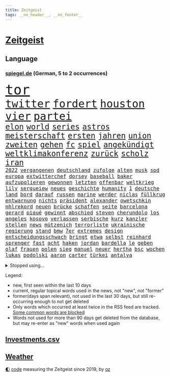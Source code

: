 ```yaml
---
title: Zeitgeist
tags: __no_header__, __no_footer__
---
```


# [Zeitgeist](https://oliz.io/zeitgeist/)

## Language

<h3><a href="https://www.spiegel.de" target="_blank">spiegel.de</a> (German, 5 to 2 occurrences)</h3>
<p style="font-family:monospace">
<span style="font-size:32pt"><a href="news_links.html#tor" class="current">tor</a></span>
<br>
<span style="font-size:25pt"><a href="news_links.html#twitter" class="current">twitter</a></span>
<span style="font-size:25pt"><a href="news_links.html#fordert" class="current">fordert</a></span>
<span style="font-size:25pt"><a href="news_links.html#houston" class="current">houston</a></span>
<span style="font-size:25pt"><a href="news_links.html#vier" class="current">vier</a></span>
<span style="font-size:25pt"><a href="news_links.html#partei" class="current">partei</a></span>
<br>
<span style="font-size:18pt"><a href="news_links.html#elon" class="current">elon</a></span>
<span style="font-size:18pt"><a href="news_links.html#world" class="current">world</a></span>
<span style="font-size:18pt"><a href="news_links.html#series" class="current">series</a></span>
<span style="font-size:18pt"><a href="news_links.html#astros" class="new">astros</a></span>
<span style="font-size:18pt"><a href="news_links.html#meisterschaft" class="new">meisterschaft</a></span>
<span style="font-size:18pt"><a href="news_links.html#ersten" class="current">ersten</a></span>
<span style="font-size:18pt"><a href="news_links.html#jahren" class="current">jahren</a></span>
<span style="font-size:18pt"><a href="news_links.html#union" class="current">union</a></span>
<span style="font-size:18pt"><a href="news_links.html#zweiten" class="current">zweiten</a></span>
<span style="font-size:18pt"><a href="news_links.html#gehen" class="current">gehen</a></span>
<span style="font-size:18pt"><a href="news_links.html#fc" class="current">fc</a></span>
<span style="font-size:18pt"><a href="news_links.html#spiel" class="current">spiel</a></span>
<span style="font-size:18pt"><a href="news_links.html#angekündigt" class="current">angekündigt</a></span>
<span style="font-size:18pt"><a href="news_links.html#weltklimakonferenz" class="new">weltklimakonferenz</a></span>
<span style="font-size:18pt"><a href="news_links.html#zurück" class="current">zurück</a></span>
<span style="font-size:18pt"><a href="news_links.html#scholz" class="current">scholz</a></span>
<span style="font-size:18pt"><a href="news_links.html#iran" class="current">iran</a></span>
<br>
<span style="font-size:12pt"><a href="news_links.html#2022" class="current">2022</a></span>
<span style="font-size:12pt"><a href="news_links.html#vergangenen" class="current">vergangenen</a></span>
<span style="font-size:12pt"><a href="news_links.html#deutschland" class="current">deutschland</a></span>
<span style="font-size:12pt"><a href="news_links.html#zufolge" class="current">zufolge</a></span>
<span style="font-size:12pt"><a href="news_links.html#alten" class="current">alten</a></span>
<span style="font-size:12pt"><a href="news_links.html#musk" class="current">musk</a></span>
<span style="font-size:12pt"><a href="news_links.html#spd" class="current">spd</a></span>
<span style="font-size:12pt"><a href="news_links.html#europa" class="current">europa</a></span>
<span style="font-size:12pt"><a href="news_links.html#extwitterchef" class="new">extwitterchef</a></span>
<span style="font-size:12pt"><a href="news_links.html#dorsey" class="new">dorsey</a></span>
<span style="font-size:12pt"><a href="news_links.html#baseball" class="current">baseball</a></span>
<span style="font-size:12pt"><a href="news_links.html#baker" class="new">baker</a></span>
<span style="font-size:12pt"><a href="news_links.html#aufzupolieren" class="new">aufzupolieren</a></span>
<span style="font-size:12pt"><a href="news_links.html#gewonnen" class="current">gewonnen</a></span>
<span style="font-size:12pt"><a href="news_links.html#letzten" class="current">letzten</a></span>
<span style="font-size:12pt"><a href="news_links.html#offenbar" class="current">offenbar</a></span>
<span style="font-size:12pt"><a href="news_links.html#weltkrieg" class="current">weltkrieg</a></span>
<span style="font-size:12pt"><a href="news_links.html#lily" class="new">lily</a></span>
<span style="font-size:12pt"><a href="news_links.html#sergueiew" class="new">sergueiew</a></span>
<span style="font-size:12pt"><a href="news_links.html#neues" class="current">neues</a></span>
<span style="font-size:12pt"><a href="news_links.html#geschichte" class="current">geschichte</a></span>
<span style="font-size:12pt"><a href="news_links.html#humanity" class="new">humanity</a></span>
<span style="font-size:12pt"><a href="news_links.html#1" class="current">1</a></span>
<span style="font-size:12pt"><a href="news_links.html#deutsche" class="current">deutsche</a></span>
<span style="font-size:12pt"><a href="news_links.html#land" class="current">land</a></span>
<span style="font-size:12pt"><a href="news_links.html#bord" class="current">bord</a></span>
<span style="font-size:12pt"><a href="news_links.html#darauf" class="current">darauf</a></span>
<span style="font-size:12pt"><a href="news_links.html#russen" class="current">russen</a></span>
<span style="font-size:12pt"><a href="news_links.html#marine" class="current">marine</a></span>
<span style="font-size:12pt"><a href="news_links.html#werder" class="current">werder</a></span>
<span style="font-size:12pt"><a href="news_links.html#niclas" class="current">niclas</a></span>
<span style="font-size:12pt"><a href="news_links.html#füllkrug" class="current">füllkrug</a></span>
<span style="font-size:12pt"><a href="news_links.html#entwarnung" class="current">entwarnung</a></span>
<span style="font-size:12pt"><a href="news_links.html#nichts" class="current">nichts</a></span>
<span style="font-size:12pt"><a href="news_links.html#präsident" class="current">präsident</a></span>
<span style="font-size:12pt"><a href="news_links.html#alexander" class="current">alexander</a></span>
<span style="font-size:12pt"><a href="news_links.html#owetschkin" class="new">owetschkin</a></span>
<span style="font-size:12pt"><a href="news_links.html#nhlrekord" class="new">nhlrekord</a></span>
<span style="font-size:12pt"><a href="news_links.html#neuen" class="current">neuen</a></span>
<span style="font-size:12pt"><a href="news_links.html#brücke" class="current">brücke</a></span>
<span style="font-size:12pt"><a href="news_links.html#schaffen" class="current">schaffen</a></span>
<span style="font-size:12pt"><a href="news_links.html#seite" class="current">seite</a></span>
<span style="font-size:12pt"><a href="news_links.html#barcelona" class="current">barcelona</a></span>
<span style="font-size:12pt"><a href="news_links.html#gerard" class="current">gerard</a></span>
<span style="font-size:12pt"><a href="news_links.html#piqué" class="current">piqué</a></span>
<span style="font-size:12pt"><a href="news_links.html#gewinnt" class="current">gewinnt</a></span>
<span style="font-size:12pt"><a href="news_links.html#abschied" class="current">abschied</a></span>
<span style="font-size:12pt"><a href="news_links.html#steven" class="current">steven</a></span>
<span style="font-size:12pt"><a href="news_links.html#cherundolo" class="new">cherundolo</a></span>
<span style="font-size:12pt"><a href="news_links.html#los" class="current">los</a></span>
<span style="font-size:12pt"><a href="news_links.html#angeles" class="current">angeles</a></span>
<span style="font-size:12pt"><a href="news_links.html#kosovo" class="current">kosovo</a></span>
<span style="font-size:12pt"><a href="news_links.html#verlassen" class="current">verlassen</a></span>
<span style="font-size:12pt"><a href="news_links.html#serbische" class="new">serbische</a></span>
<span style="font-size:12pt"><a href="news_links.html#kurz" class="current">kurz</a></span>
<span style="font-size:12pt"><a href="news_links.html#kanzler" class="current">kanzler</a></span>
<span style="font-size:12pt"><a href="news_links.html#stellen" class="current">stellen</a></span>
<span style="font-size:12pt"><a href="news_links.html#news" class="current">news</a></span>
<span style="font-size:12pt"><a href="news_links.html#mützenich" class="current">mützenich</a></span>
<span style="font-size:12pt"><a href="news_links.html#terrorliste" class="new">terrorliste</a></span>
<span style="font-size:12pt"><a href="news_links.html#ukrainische" class="current">ukrainische</a></span>
<span style="font-size:12pt"><a href="news_links.html#regierung" class="current">regierung</a></span>
<span style="font-size:12pt"><a href="news_links.html#stand" class="current">stand</a></span>
<span style="font-size:12pt"><a href="news_links.html#bmw" class="current">bmw</a></span>
<span style="font-size:12pt"><a href="news_links.html#7er" class="new">7er</a></span>
<span style="font-size:12pt"><a href="news_links.html#extremes" class="new">extremes</a></span>
<span style="font-size:12pt"><a href="news_links.html#design" class="current">design</a></span>
<span style="font-size:12pt"><a href="news_links.html#entscheidungsschwach" class="new">entscheidungsschwach</a></span>
<span style="font-size:12pt"><a href="news_links.html#bringt" class="current">bringt</a></span>
<span style="font-size:12pt"><a href="news_links.html#etwa" class="current">etwa</a></span>
<span style="font-size:12pt"><a href="news_links.html#selbst" class="current">selbst</a></span>
<span style="font-size:12pt"><a href="news_links.html#reinhard" class="current">reinhard</a></span>
<span style="font-size:12pt"><a href="news_links.html#sprenger" class="new">sprenger</a></span>
<span style="font-size:12pt"><a href="news_links.html#fast" class="current">fast</a></span>
<span style="font-size:12pt"><a href="news_links.html#acht" class="current">acht</a></span>
<span style="font-size:12pt"><a href="news_links.html#haken" class="current">haken</a></span>
<span style="font-size:12pt"><a href="news_links.html#jordan" class="current">jordan</a></span>
<span style="font-size:12pt"><a href="news_links.html#bardella" class="new">bardella</a></span>
<span style="font-size:12pt"><a href="news_links.html#le" class="current">le</a></span>
<span style="font-size:12pt"><a href="news_links.html#geben" class="current">geben</a></span>
<span style="font-size:12pt"><a href="news_links.html#olaf" class="current">olaf</a></span>
<span style="font-size:12pt"><a href="news_links.html#frauen" class="current">frauen</a></span>
<span style="font-size:12pt"><a href="news_links.html#polen" class="current">polen</a></span>
<span style="font-size:12pt"><a href="news_links.html#sieg" class="current">sieg</a></span>
<span style="font-size:12pt"><a href="news_links.html#manuel" class="current">manuel</a></span>
<span style="font-size:12pt"><a href="news_links.html#neuer" class="current">neuer</a></span>
<span style="font-size:12pt"><a href="news_links.html#hertha" class="current">hertha</a></span>
<span style="font-size:12pt"><a href="news_links.html#bsc" class="current">bsc</a></span>
<span style="font-size:12pt"><a href="news_links.html#wochen" class="current">wochen</a></span>
<span style="font-size:12pt"><a href="news_links.html#lukas" class="current">lukas</a></span>
<span style="font-size:12pt"><a href="news_links.html#podolski" class="current">podolski</a></span>
<span style="font-size:12pt"><a href="news_links.html#aaron" class="current">aaron</a></span>
<span style="font-size:12pt"><a href="news_links.html#carter" class="current">carter</a></span>
<span style="font-size:12pt"><a href="news_links.html#türkei" class="current">türkei</a></span>
<span style="font-size:12pt"><a href="news_links.html#antalya" class="new">antalya</a></span>
</p>
<details>
<summary>Stopped using...</summary>
<p class="former" style="font-size:12pt">
coronaregeln(746) manager(745) privaten(745) terroristen(745) vermutlich(745) bayerische(744) hört(744) million(744) schlimm(744) schwedische(744) trägt(744) zweiter(744) badenwürttembergs(743) bayerns(743) gemeinde(743) gemessen(743) hollywood(743) ifoinstitut(743) protestiert(743) treibt(743) alpen(742) bedeuten(742) bundesland(742) entschädigung(742) eugh(742) hongkong(742) humanitäre(742) theater(742) verfolgen(742) angeklagte(741) jörg(741) mutmaßlich(741) provinz(741) spektakulär(741) andrea(740) bayerischen(740) cdupolitiker(740) dietmar(740) gesundheit(740) kanzlerin(740) kontrolliert(740) mengen(740) richterin(740) rki(740) stößt(740) walter(740) argumente(739) aufs(739) kapitol(739) kardinal(739) skandal(739) teilnehmer(739) 125(738) 44(738) billionen(738) dominiert(738) englischen(738) finanziell(738) hans(738) medikamente(738) rückschlag(738) usaußenminister(738) who(738) echte(737) ehren(737) einzug(737) geduld(737) kommission(737) länge(737) wales(737) bremer(736) bundestags(736) debüt(736) dienen(736) empörung(736) halle(736) hamilton(736) leyen(736) registriert(736) riss(736) schlug(736) seitdem(736) sinken(736) beachten(735) bitten(735) konzentrieren(735) lager(735) leid(735) persönlich(735) rest(735) tausenden(735) ursula(735) verlierer(735) wären(735) bedenken(734) messi(734) portugal(734) tieren(734) punkt(733) schlagzeilen(733) tonnen(733) trennen(733) anteil(732) aufklären(732) bekamen(732) dreht(732) geschafft(732) jüngeren(732) verfügung(732) entsprechende(731) festgestellt(731) gedenken(731) jagd(731) kretschmer(731) löste(731) schmidt(731) stets(731) stärke(730) versprochen(730) bremst(729) eigener(729) fortgesetzt(729) philipp(729) polnische(729) schwerem(729) bestraft(728) jemen(728) tödlich(728) töten(728) verbreiten(728) aktivistin(727) käufer(727) porsche(727) produzieren(727) aktiv(726) besuchen(726) coronatests(726) gaben(726) tauchen(726) falschen(725) impfkampagne(724) nase(724) park(724) überraschung(724) klimapolitik(723) prognosen(723) antonio(722) nah(722) arabische(721) einreise(721) garten(721) schaffte(721) stieß(721) bande(720) amerikas(719) richard(718) betrifft(717) heftiger(717) vorgelegt(717) chats(716) spitzenreiter(716) trug(716) züge(716) gefälschte(715) sergio(715) bundesgerichtshof(714) enttäuschung(714) regelung(714) produziert(712) bisherigen(711) antrag(710) profis(710) heutigen(709) 2010(708) schock(707) bundesnetzagentur(703) mindestlohn(703) provoziert(702) 91(701) 36(699) patzt(699) ursprünglich(699) entspannt(693) strukturen(686) blinken(675) größe(673) rückte(672) gelangt(668) woelki(663) leiter(658) lieferketten(647) schwangerschaftsabbrüche(637) glasgow(629) zustimmen(629) autobauer(628) zusätzlichen(626) bein(605) kannte(604) medaille(600) finanziellen(588) politikern(577) strecken(576) lahm(571) diplomatische(568) blut(559) rumänien(557) vehement(554) airline(544) finanziert(543) stoltenberg(542) eskalierte(534) bka(533) dynamo(525) parlamentswahlen(502) flohen(501) müll(493) geflüchtet(488) leichten(486) fachkräftemangel(483) fluggesellschaften(479) zerstörte(479) verwandten(468) coup(465) emirate(465) floh(460) brücken(456) waldbrand(452) oberbayern(449) ausgefallen(445) erfolgreichste(442) 120(438) stürme(433) highlights(431) befürwortet(426) gesammelt(425) günstiges(420) anlage(417) regierte(416) nouripour(415) omid(415) dax(414) niedergang(414) überraschende(411) award(402) illegaler(402) teamkollege(401) böse(400) integration(400) messe(396) protokoll(391) elfjährige(389) erzbischof(389) exklusiven(388) geladen(388) mehrwertsteuer(388) bedrängnis(386) millionenhöhe(386) beschlagnahmen(385) einigt(383) mutmaßliches(383) kleinere(381) fdppolitiker(377) einschätzungen(372) ferrari(372) gazprom(367) beider(364) andrang(362) studenten(360) gap(357) 41(355) sprecherin(354) rechtsextremer(353) kardashian(351) portal(350) menschlichkeit(349) baldwin(348) komplizierter(347) verwehrt(345) euländer(344) donbass(342) 77(337) beitreten(337) empfindliche(333) vatikan(332) winfried(332) gewaltsamen(331) unosicherheitsrat(328) guterres(324) energiekonzern(323) arbeitswelt(320) entsteht(318) kretschmann(317) einziger(313) 87(312) dinosaurier(312) verabschieden(312) eukommissionschefin(308) einzig(303) frühe(302) beamter(301) brown(301) ebay(301) finnlands(297) problematisch(296) oscar(293) sozialleistungen(293) kriegsgebiet(290) stuhl(288) wimbledon(288) kannten(287) erkennt(286) wolf(285) ansprüche(283) zusammenhalt(283) abwehrspieler(282) soldat(282) lebensmittelpreise(280) versteigerung(280) berichteten(279) kassel(277) beschäftigen(276) spielern(276) baute(273) rio(273) vielfalt(273) elite(272) spaltung(272) handelte(268) iraner(266) marilyn(264) helikopter(263) dresdner(261) abzuwenden(259) auswertung(259) genaue(259) herausgefunden(259) stuttgarter(259) experiment(257) weltgrößte(256) barbara(255) klagte(254) abgeschnitten(252) zurecht(252) fraglich(250) schnellste(250) infolge(248) vereinigte(248) abschaffung(247) anhalten(245) weltgesundheitsorganisation(245) funk(242) ansprache(241) entscheidende(240) 19jährige(239) akt(239) problems(239) zivilen(239) vögel(238) gestärkt(235) stammen(235) flughafens(234) traurig(234) englands(233) zugesagt(233) drittes(232) bezahlung(230) gebiete(228) 170(226) befanden(225) sanktionspaket(225) sportart(225) schwache(224) festival(223) sang(223) austausch(221) kremltruppen(221) prorussischer(221) lieferstopp(219) beitritt(218) russlandsanktionen(217) greg(214) ungewiss(214) monarchie(213) patrick(212) achtzigern(210) breiten(210) landung(210) drücken(209) klassenzimmer(209) abgeschoben(208) trier(207) burkhard(205) leitungen(205) regie(205) tyson(205) absichtlich(203) modern(203) wiedervereinigung(203) raketenangriff(201) natobeitritt(200) auszugehen(199) starkes(199) umfasst(198) verfolgung(198) freundinnen(197) zuflucht(197) g20(196) spielerinnen(196) fußballerinnen(195) miete(195) fox(194) prag(194) windkraft(194) bauten(192) fair(192) humor(192) wärmer(192) kräften(191) gesenkt(189) überträgt(189) lehrerverbände(188) 46(186) crew(186) fellner(185) bestechlichkeit(184) jamal(184) kotropfen(184) nachfolgerin(184) meeresspiegel(183) gewaltverbrechen(182) nordrheinwestfälischen(181) bogen(180) ausbeutung(179) schindler(177) beliebtesten(176) verwechslung(176) arminia(175) einsetzt(175) verbrauchen(174) bayreuth(173) schwedens(173) wehrmacht(172) anrecht(171) sommerurlaub(171) mysteriösen(170) nils(170) würdigung(170) brände(167) dänische(167) gepard(166) schwedischen(166) set(166) stürmte(165) überfüllten(165) di(163) alec(162) wütende(162) händeringend(161) kürzt(161) ablesen(160) gelockt(160) ankara(159) konzerte(159) privatleute(159) wasserknappheit(159) pforzheim(158) plagt(158) zurückgelassen(158) ewigen(157) lustig(156) momentan(156) stresstest(156) erleichtert(154) vermittelte(154) vorgeschrieben(154) bauarbeiten(153) längerer(153) umbringen(153) auszugleichen(152) boote(151) tschechische(151) verheiratet(151) kai(150) kleid(150) 8(149) dänischen(149) f(149) monroe(149) nationalisten(149) dürren(148) abholzung(147) balkon(147) weitreichenden(147) detailliert(146) gremiums(146) hadert(146) starkgemacht(146) weckruf(146) feuern(145) vergewaltiger(145) ausgerufen(144) debattiert(144) einflussnahme(144) elisabeth(143) gestürmt(143) japanische(143) beruhigen(142) entwickler(142) nervös(142) liv(141) ulrich(141) bistum(140) exmann(140) handgreiflich(140) toben(140) umwelthilfe(140) tiefsten(139) stürmten(138) anhaltende(137) bedrohte(137) junta(137) rechtlich(137) empfehlungen(136) wohlstandsverlust(136) kandidiert(135) erstickte(134) führungsstil(134) triumphierte(134) unhcr(134) joshua(133) kimmich(133) nächster(133) prince(133) schergen(131) zuwanderer(131) betreuung(130) gewütet(130) periode(130) teamchef(130) trümmer(130) geschäftsmodell(129) sexistischer(129) charakterlichen(128) linker(128) verschrieben(128) andrew(126) angezählt(126) medikament(126) pendler(126) putsch(126) gedeckelt(125) preisdeckel(125) nähert(124) posse(124) sahen(124) favre(123) südlich(123) verfassungsänderung(123) zweithöchste(123) keinerlei(121) persönlicher(121) verschickt(121) kämen(120) rudert(120) spitzt(120) arizona(119) brad(119) brett(119) pitt(119) valley(119) wmhalbfinale(119) artikel(117) einschlagen(117) mob(117) schlachten(117) wozu(117) ausgewählt(116) fashion(116) heiklen(116) löcher(116) regenbogenfahne(116) befördert(115) besonnenheit(115) glücklos(115) hardliner(115) pay(115) plakate(115) 52(113) 97(113) kadyrow(113) panama(113) ramsan(113) revolutionieren(113) technologie(113) temperatur(113) wembley(113) zeige(113) 230(112) campus(112) mittwochvormittag(112) passau(112) vorläufigen(112) geeigneten(111) hungernden(111) konstruktion(111) ryan(111) weltstar(111) überwunden(111) 1990(110) hof(109) verstoßen(109) eautos(108) hosen(108) katholiken(108) sehe(108) tasche(108) alain(107) energieunternehmen(107) energieversorger(107) niedersachsens(107) kette(106) ursprung(106) ausmaße(105) erlegen(105) week(105) bergregion(104) coronajahr(104) funktionierte(104) layla(103) bahnstreik(102) brettspiel(102) eingeschlagen(102) weile(102) billig(101) golfregion(101) islamisten(101) konto(101) paulo(101) são(101) 17jährigen(100) handgemenge(100) na(100) partien(100) schlief(100) zoff(100) gassparen(99) verbraucherinnen(99) cumexaffäre(98) lucas(98) patientinnen(97) rechtsruck(97) autokrat(96) folgten(96) klagten(96) verbands(96) aktueller(95) außenwelt(95) saale(95) saisonauftakt(95) högel(94) niels(94) kollidiert(93) mitentscheiden(93) privater(93) verträge(93) wählten(93) gemeinsamer(92) lokomotive(92) nördlich(92) verletzen(92) überlegt(92) bekomme(91) doppelleben(91) gefährt(91) pistorius(91) prüfungen(91) topverdiener(91) verblüffende(91) bergwanderer(90) geringem(90) gruppenphase(90) grönland(90) massentauglich(90) tagebücher(90) 6000(89) ablaufen(89) abschneidet(89) erzeugen(89) tennisspielerinnen(89) drehten(88) freispruch(88) mangellage(88) prostituierte(88) toilette(88) ängsten(88) format(87) anfühlt(86) ausbleiben(86) gelähmt(86) grundsteuer(86) känguru(86) vermietern(86) feststellung(85) handgreiflichkeiten(85) raubt(85) scheiterten(85) sommerfest(85) sterberate(85) uber(85) kategorie(84) schottischen(84) verabreicht(84) wettbewerbe(84) überrumpelt(84) radfahrer(83) 132(82) 60jährige(82) antony(82) effektiv(82) gewährleisten(82) größtes(82) milizen(82) sicherheitslage(82) vonovia(82) überragte(82) coronainzidenz(81) dänischer(81) gender(81) hallo(81) lokalen(81) obszöne(81) shinzō(81) unterschlupf(81) befeuern(80) laute(80) socialmediaplattform(80) taxi(80) 134(79) kanalinsel(79) kommentator(79) mateusz(79) schlossen(79) arbeitskräfte(78) bosse(78) gefühlt(78) gesang(78) hauseigentümer(78) heizung(78) umverteilung(78) dreierbündnis(77) entgegenwirken(77) farce(77) metropolen(77) seid(77) torpediert(77) üblich(77) lizzo(76) usmusikerin(76) bestsellerautor(75) preissteigerung(75) saudische(75) 8000(74) dumme(74) entstand(74) kriselnden(74) manipulation(74) passte(74) vereinbarten(74) einzuziehen(73) feuerwehrmann(73) mansplaining(73) modediscounter(73) notfallplan(73) nothing(73) prototypen(73) stabhochspringer(73) franke(72) gleichberechtigten(72) gletscherspalte(72) jared(72) prosieben(72) pullover(72) rudolph(72) rumäniens(72) usedom(72) verpflichtungen(72) brandt(71) coronaisolation(71) ghislaine(71) krankenhausgesellschaft(71) maxwell(71) mitansehen(71) politikwissenschaftler(71) spieleklassiker(71) vorschlagen(71) wunden(71) angeln(70) delegation(70) eingekesselt(70) ost(70) synodaler(70) vertuscht(70) berechtigten(69) bundesgesetz(69) fremdverschulden(69) isolationspflicht(69) parteikollegin(69) professor(69) slogan(69) walisischen(69) zuschüssen(69) ermutigt(68) lebensgefährten(68) satan(68) siegessicher(68) sozialsystem(68) streiks(68) wohngeldreform(68) 25000(67) absurd(67) bambi(67) desantis(67) hysterie(67) indischer(67) kapazität(67) katrin(67) steuerpläne(67) säumiger(67) widersprach(67) blenden(66) d’italia(66) erhebliches(66) garantiert(66) schenkte(66) 131(65) anwärter(65) gasumlage(65) kreuzen(65) petraeus(65) stärkt(65) unoflüchtlingshilfswerk(65) ausgetreten(64) besetzung(64) booten(64) canceln(64) drüben(64) eingeschlossene(64) inflations(64) kushner(64) schwiegersohn(64) skelettierte(64) usgeneral(64) wünsche(64) 138(63) fußballzweitligist(63) großvermieter(63) leistet(63) leiterin(63) manövern(63) nahles(63) plagen(63) uralte(63) ussenat(63) abgelegensten(62) beleidigte(62) films(62) frachtschiff(62) gaming(62) musiala(62) porträt(62) disco(61) gesunde(61) haut(61) lederhosen(61) marken(61) unfassbare(61) viertligist(61) aufgewachsen(60) handbremse(60) klassenzimmern(60) völkerrechtswidrig(60) absurder(59) erklärten(59) janeiro(59) wiesn(59) 63(58) festzelt(58) krachen(58) umweltpolitik(58) verschlossen(58) übernahm(58) kappt(57) keinesfalls(57) vorbestrafter(57) weigerte(57) hunderttausend(56) ramona(56) steuersatz(56) websites(56) abfedern(55) gebot(55) handschrift(55) oscarpreisträger(55) signale(55) vorcoronaniveau(55) woanders(55) ardchef(54) audretsch(54) belastungen(54) filmfest(54) flüchtling(54) heilung(54) hilfspaket(54) komfort(54) mobilisiert(54) 19jährigen(53) altern(53) cumexskandal(53) entschlossene(53) fische(53) gott(53) havanna(53) kubas(53) wallraff(53) abschläge(52) amtierende(52) twittert(52) analysieren(51) annexion(51) geöffnete(51) jackson(51) missverständnis(51) rutschen(51) tätern(51) vermutungen(51) wohlwollen(51) gräbt(50) richtete(50) schwachstellen(50) spülen(50) angler(49) auszählungen(49) fury(49) lettland(49) populär(49) töne(49) unternimmt(49) antónio(48) finne(48) randale(48) senkung(48) verbal(48) verdichten(48) abgabefrist(47) faschismus(47) potenzielle(47) rückten(47) unomenschenrechtsbüro(47) verfallen(47) berichts(46) drehbuchautor(46) erfolgsautorin(46) künstlich(46) musikfestival(46) staatsfonds(46) verdächtig(46) zweistellig(46) causa(45) eröffneten(45) feierlaune(45) fernhalten(45) ladekabel(45) pilotengewerkschaft(45) tabellenplatz(45) absatz(44) befürworten(44) eignung(44) fortuna(44) irgendwie(44) klang(44) nervösen(44) rekordzahl(44) speisen(44) wyoming(44) beauftragte(43) biermann(43) indigener(43) stellenanzeigen(43) vorreiter(43) wahlkommission(43) feierten(42) hitzetage(42) rassistischer(42) resultat(42) spiegeltitelgeschichte(42) versiegt(42) vertuschung(42) yorker(42) zerlegt(42) brummt(41) geteilt(41) mehrwertsteuersenkung(41) recherchierte(41) usbörsenaufsicht(41) verfügbaren(41) versuchter(41) azubis(40) leistungssport(40) verfassungsgericht(40) berührt(39) erkältungssymptome(39) fraktionsvize(39) meuthen(39) produzenten(39) riga(39) rädern(39) schienenersatzverkehr(39) somalische(39) inspektion(38) vorbeikommen(38) antideutsche(37) ausgestattet(37) eingenommen(37) flüchtlingskrise(37) fraktionsspitze(37) grundsätzliche(37) kanzlei(37) singer(37) dracula(36) exmanager(36) khani(36) menopause(36) rechtes(36) republikanische(36) toren(36) unionsfraktion(36) wohngeld(36) callcenter(35) freigegeben(35) lasst(35) leverkusens(35) listen(35) stemmen(35) tel(35) tüten(35) umweg(35) gegenangriff(34) lebensmittelhändler(34) outfits(34) realitystar(34) seidl(34) expertenteam(33) lungeninfektion(33) malte(33) podiumsdiskussion(33) positives(33) seltsame(33) spdministerpräsident(33) verwirrt(33) zurückgekommen(33) abgrenzung(32) baltische(32) eautobauer(32) entkam(32) fünfjährigen(32) recherche(32) unabhängigen(32) vorurteile(32) überqueren(32) berechtigte(31) denis(31) elften(31) gebrauchen(31) holocaustüberlebende(31) rängen(31) bluthund(30) bulgarien(30) diensten(30) einschnitte(30) gaspipelines(30) gedächtnisverlust(30) gesunkenen(30) vollmundigen(30) ausnahmsweise(29) beliefern(29) betrogen(29) glückwünsche(29) thatcher(29) versorgern(29) bedeutendsten(28) vermasselte(28) angelina(27) clinton(27) ereignis(27) fortschrittlich(27) fußballnationalspieler(27) handelskette(27) hillary(27) jolie(27) modewelt(27) nationaltrainer(27) publikumsliebling(27) sparta(27) unglücklich(27) abschöpfung(26) kolonialismus(26) stillstand(26) wandgemälde(26) auszug(25) lähmungen(25) mondmission(25) protestcamp(25) urs(25) vattenfall(25) wendepunkt(25) angreifen(24) aviv(24) festung(24) finanzämter(24) ginge(24) sensible(24) startfenster(24) anstrengen(23) atmet(23) aufräumarbeiten(23) eigenschaften(23) einsamkeit(23) erwähnung(23) mitteilte(23) ostfriesland(23) porschebörsengang(23) zahnarzt(23) zähne(23) atommeilern(22) buckingham(22) faul(22) filmgeschichte(22) kompliziert(22) nachbarstaat(22) palace(22) prunkvollen(22) arabischen(21) aussortiert(21) autovermieter(21) bewaffnete(21) blond(21) informanten(21) inzidenzen(21) kontern(21) kruse(21) laufsteg(21) maut(21) mautnachforderungen(21) zimmer(21) 47jährige(20) arzneimittel(20) bereichert(20) fortschritte(20) vermutete(20) vornehmen(20) zeilen(20) chronische(19) durchgesetzt(19) formell(19) forscherin(19) konvoi(19) machtwechsel(19) naftogaz(19) oppositionspartei(19) windhorst(19) arbeitsgericht(18) blockbuster(18) bruch(18) ewa(18) georgischer(18) initiiert(18) londonmarathon(18) verpassten(18) vorausgesagt(18) ahnden(17) nordhessen(17) silicon(17) smartwatch(17) spätere(17) wölfe(17) berchtesgadener(16) brunsbüttel(16) bürgerliche(16) freiwillige(16) königsfamilie(16) niemann(16) propagandisten(16) rutscht(16) testfahrt(16) versorgungssicherheit(16) 49jährige(15) fortan(15) hustensaft(15) orangen(15) riskante(15) staatlicher(15) steuerzahlern(15) tattoos(15) teilmobilmachung(15) eineinhalb(14) oktoberfests(14) zerschlägt(14) bully(13) claas(13) gunners(13) hilary(13) lionel(13) militärdienst(13) olivier(13) relotius(13) ausnutzen(12) außenseiter(12) erleichtern(12) holzindustrie(12) misstraut(12) reynolds(12) störer(12) überraschte(12) arbeitsbelastung(11) ausmaßes(11) grünheide(11) hit(11) rechtswidrig(11) sterbens(11) tendenz(11) unerwartete(11) wirbelsturm(11)
</p>
</details>
<p>Legend:
<ul>
<li><span class="new">new</span>, first seen within the last 10 days</li>
<li><span class="current">current</span>, regular topical words used in the news, not "new", not "former"</li>
<li><span class="former">former(days span relevant)</span>, not used in the last 30 days, but still re-occurring enough to not get deleted</li>
<li>Only words which occurred at least twice in the RSS feed are tracked. <a href="language/filters.py">Some common words are blocked</a></li>
<li>Words not used for more than 90 days get deleted from the database, but may re-enter as "new" words when used again</li>
</ul>
</p>

## [Investments](investments.html)[.csv](investments.csv)

## [Weather](weather.html)

<footer>
<a href="javascript:toggleTheme()" class="nav">🌓</a>
<a href="https://github.com/ooz/zeitgeist">code</a> measuring the Zeitgeist since 2019, by <a href="https://oliz.io">oz</a>
</footer>
